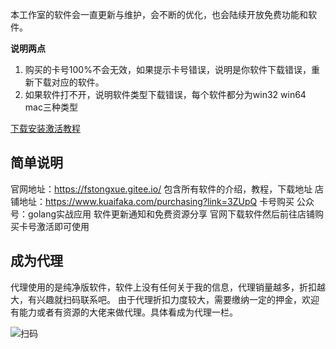 
本工作室的软件会一直更新与维护，会不断的优化，也会陆续开放免费功能和软件。

 **说明两点** 
1. 购买的卡号100%不会无效，如果提示卡号错误，说明是你软件下载错误，重新下载对应的软件。
2. 如果软件打不开，说明软件类型下载错误，每个软件都分为win32 win64 mac三种类型

[下载安装激活教程]()


## 简单说明

官网地址：https://fstongxue.gitee.io/ 包含所有软件的介绍，教程，下载地址
店铺地址：https://www.kuaifaka.com/purchasing?link=3ZUpQ 卡号购买
公众号：golang实战应用 软件更新通知和免费资源分享
官网下载软件然后前往店铺购买卡号激活即可使用

## 成为代理

代理使用的是纯净版软件，软件上没有任何关于我的信息，代理销量越多，折扣越大，有兴趣就扫码联系吧。
由于代理折扣力度较大，需要缴纳一定的押金，欢迎有能力或者有资源的大佬来做代理。具体看成为代理一栏。

![扫码](https://images.gitee.com/uploads/images/2020/0814/172353_c7499294_1093073.png "11.png")




